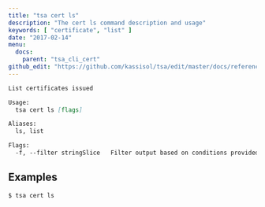 ```yaml
---
title: "tsa cert ls"
description: "The cert ls command description and usage"
keywords: [ "certificate", "list" ]
date: "2017-02-14"
menu:
  docs:
    parent: "tsa_cli_cert"
github_edit: "https://github.com/kassisol/tsa/edit/master/docs/reference/commandline/cert_ls.md"
---
```


```markdown
List certificates issued

Usage:
  tsa cert ls [flags]

Aliases:
  ls, list

Flags:
  -f, --filter stringSlice   Filter output based on conditions provided
```

## Examples

```bash
$ tsa cert ls
```
